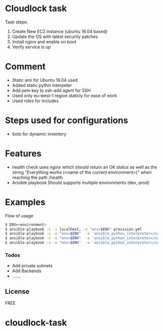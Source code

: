 # Cloudlock task

 
Task steps:
 
1. Create New EC2 instance (ubuntu 16.04 based)
2. Update the OS with latest security patches
3. Install nginx and enable on boot
4. Verify service is up

# Comment
- Static ami for Ubuntu 16.04 used
- Added static pythin interpeter
- Add pem key to ssh-add agent for SSH
- Used only eu-west-1 region staticly for ease of work
- Used roles for includes

 

# Steps used for configurations

- boto for dynamic inventory

# Features

 - health check uses nginx which should return an OK status as well as the string &quot;Everything
works (&lt;name of the current environment&gt;)&quot; when reaching the path /health
 - Ansible playbook Should supports multiple environments (dev, prod)



# Examples
 Flow of usage
 
```sh
$ ENV=<environment>
$ ansible-playbook -v -i localhost, -e "env=$ENV" provision.yml
$ ansible-playbook -v -e "env=$ENV"  -e 'ansible_python_interpreter=/usr/bin/python3' update-os.yml
$ ansible-playbook -v -e "env=$ENV"  -e 'ansible_python_interpreter=/usr/bin/python3' webserver.yml
$ ansible-playbook -v -e "env=$ENV"  -e 'ansible_python_interpreter=/usr/bin/python3' verify_nginx.yml

```




### Todos

 - Add private subnets
 - Add Backends
 - .......

License
----

FREE


# cloudlock-task

